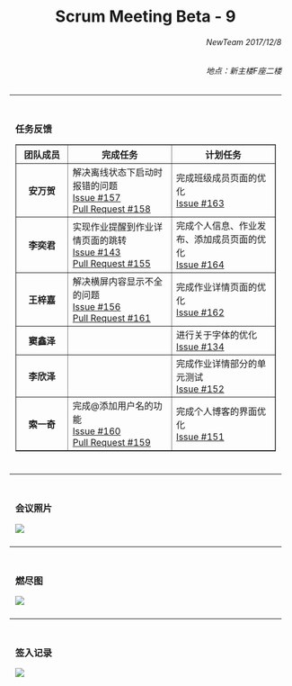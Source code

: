 <div style = "margin:0 10px;">
<h1 align = "center">Scrum Meeting Beta - 9</h1>

<h6 align = "right">NewTeam 2017/12/8</h6>
<h6 align = "right">地点：新主楼F座二楼</h6>
<hr>

<div style = "padding: 10px">
<h3>任务反馈</h3>
<table border = "1" style = "width:100%">
  <colgroup>
    <col style = "width:20%">
    <col style = "width:40%">
    <col style = "width:40%">
  </colgroup>
  <thead>
    <tr><th>团队成员</th><th>完成任务</th><th>计划任务</th></tr>
  </thead>
  <tbody>
    <tr>
      <th>安万贺</th>
      <td>解决离线状态下启动时报错的问题<br><a href = "https://github.com/NewTeam5/EduCnblogs/issues/157">Issue #157</a><br><a href = "https://github.com/NewTeam5/EduCnblogs/pull/158">Pull Request #158</a></td>
      <td>完成班级成员页面的优化<br><a href = "https://github.com/NewTeam5/EduCnblogs/issues/163">Issue #163</a></td>
    </tr>
    <tr>
      <th>李奕君</th>
      <td>实现作业提醒到作业详情页面的跳转<br><a href = "https://github.com/NewTeam5/EduCnblogs/issues/143">Issue #143</a><br><a href = "https://github.com/NewTeam5/EduCnblogs/pull/155">Pull Request #155</a></td>
      <td>完成个人信息、作业发布、添加成员页面的优化<br><a href = "https://github.com/NewTeam5/EduCnblogs/issues/164">Issue #164</a></td>
    </tr>
    <tr>
      <th>王梓嘉</th>
      <td>解决横屏内容显示不全的问题<br><a href = "https://github.com/NewTeam5/EduCnblogs/issues/156">Issue #156</a><br><a href = "https://github.com/NewTeam5/EduCnblogs/pull/161">Pull Request #161</a></td>
      <td>完成作业详情页面的优化<br><a href = "https://github.com/NewTeam5/EduCnblogs/issues/162">Issue #162</a></td>
    </tr>
    <tr>
      <th>窦鑫泽</th>
      <td></td>
      <td>进行关于字体的优化<br><a href = "https://github.com/NewTeam5/EduCnblogs/issues/134">Issue #134</a></td>
    </tr>
    <tr>
      <th>李欣泽</th>
      <td></td>
      <td>完成作业详情部分的单元测试<br><a href = "https://github.com/NewTeam5/EduCnblogs/issues/152">Issue #152</a></td>
    </tr>
    <tr>
      <th>索一奇</th>
      <td>完成@添加用户名的功能<br><a href = "https://github.com/NewTeam5/EduCnblogs/issues/160">Issue #160</a><br><a href = "https://github.com/NewTeam5/EduCnblogs/pull/159">Pull Request #159</a></td>
      <td>完成个人博客的界面优化<br><a href = "https://github.com/NewTeam5/EduCnblogs/issues/151">Issue #151</a></td>
    </tr> 
  </tbody>
</table>
</div>
<hr>

<div style = "padding: 10px">
<h3>会议照片</h3>
<img src = "http://images2017.cnblogs.com/blog/1254203/201712/1254203-20171211085903334-1653944990.jpg">
</div>
<hr>

<!--div style = "padding: 10px">
<h3>困难难点</h3>
</div>
<hr-->

<div style = "padding: 10px">
<h3>燃尽图</h3>
<img src = "http://images2017.cnblogs.com/blog/1254203/201712/1254203-20171211085925912-1131257369.png">
</div>
<hr>

<div style = "padding: 10px">
<h3>签入记录</h3>
<img src = "http://images2017.cnblogs.com/blog/1254203/201712/1254203-20171211090139896-1834189075.png">
</div>
</div>